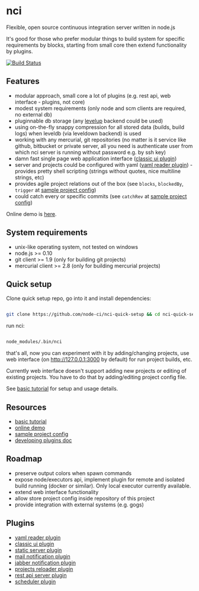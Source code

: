 
# nci

Flexible, open source continuous integration server written in node.js


It's good for those who prefer modular things to build system for specific
requirements by blocks, starting from small core then extend functionality
by plugins.


[![Build Status](https://travis-ci.org/node-ci/nci.svg?branch=master)](https://travis-ci.org/node-ci/nci)


## Features

* modular approach, small core a lot of plugins (e.g. rest api, web interface - 
plugins, not core)
* modest system requirements (only node and scm clients are required, no
external db)
* pluginnable db storage (any [levelup](https://github.com/Level/levelup)
backend could be used)
* using on-the-fly snappy compression for all stored data (builds, build logs)
when leveldb (via leveldown backend) is used
* working with any mercurial, git repositories (no matter is it service like
github, bitbucket or private server, all you need is authenticate user from
which nci server is running without password e.g. by ssh key)
* damn fast single page web application interface
([classic ui plugin](https://github.com/node-ci/nci-classic-ui))
* server and projects could be configured with yaml
([yaml reader plugin](https://github.com/node-ci/nci-yaml-reader)) - provides
pretty shell scripting (strings without quotes, nice multiline strings, etc)
* provides agile project relations out of the box (see `blocks`, `blockedBy`,
`trigger` at [sample project config](./docs/sample-project-config.yaml))
* could catch every or specific commits (see `catchRev` at
[sample project config](./docs/sample-project-config.yaml))


Online demo is [here](http://classicui-ncidemo.rhcloud.com/).


## System requirements

* unix-like operating system, not tested on windows
* node.js >= 0.10
* git client >= 1.9 (only for building git projects)
* mercurial client >= 2.8 (only for building mercurial projects)


## Quick setup

Clone quick setup repo, go into it and install dependencies:

```sh

git clone https://github.com/node-ci/nci-quick-setup && cd nci-quick-setup && npm install

```

run nci:


```sh

node_modules/.bin/nci

```

that's all, now you can experiment with it by adding/changing projects,
use web interface (on http://127.0.0.1:3000 by default) for run project builds,
etc.

Currently web interface doesn't support adding new projects or editing of
existing projects. You have to do that by adding/editing project config
file.

See [basic tutorial](https://github.com/node-ci/nci/blob/master/docs/tutorials/standalone-web-ui.md)
for setup and usage details.


## Resources

* [basic tutorial](./docs/tutorials/standalone-web-ui.md)
* [online demo](http://classicui-ncidemo.rhcloud.com/)
* [sample project config](./docs/sample-project-config.yaml)
* [developing plugins doc](./docs/developing-plugins)


## Roadmap

* preserve output colors when spawn commands
* expose node/executors api, implement plugin for remote and isolated build
running (docker or similar). Only local executor currently available.
* extend web interface functionality
* allow store project config inside repository of this project
* provide integration with external systems (e.g. gogs)


## Plugins

* [yaml reader plugin](https://github.com/node-ci/nci-yaml-reader)
* [classic ui plugin](https://github.com/node-ci/nci-classic-ui)
* [static server plugin](https://github.com/node-ci/nci-static-server)
* [mail notification plugin](https://github.com/node-ci/nci-mail-notification)
* [jabber notification plugin](https://github.com/node-ci/nci-jabber-notification)
* [projects reloader plugin](https://github.com/node-ci/nci-projects-reloader)
* [rest api server plugin](https://github.com/node-ci/nci-rest-api-server)
* [scheduler plugin](https://github.com/node-ci/nci-scheduler)

